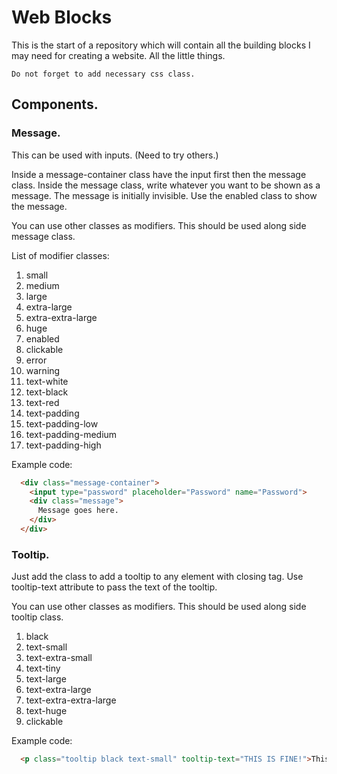# Web Blocks
This is the start of a repository which will contain all the building blocks I may need for creating a website. All the little things.

`Do not forget to add necessary css class.`

## Components.

### Message.
This can be used with inputs. (Need to try others.)

Inside a message-container class have the input first then the message class. Inside the message class, write whatever you want to be shown as a message. The message is initially invisible. Use the enabled class to show the message.

You can use other classes as modifiers. This should be used along side message class.

List of modifier classes:
1. small
2. medium
3. large
4. extra-large
5. extra-extra-large
6. huge
7. enabled
8. clickable
9. error
10. warning
11. text-white
12. text-black
13. text-red
14. text-padding
15. text-padding-low
16. text-padding-medium
17. text-padding-high

Example code:
```html
  <div class="message-container">
    <input type="password" placeholder="Password" name="Password">
    <div class="message">
      Message goes here.
    </div>
  </div>
```
### Tooltip.
Just add the class to add a tooltip to any element with closing tag. Use tooltip-text attribute to pass the text of the tooltip.

You can use other classes as modifiers. This should be used along side tooltip class.

1. black
2. text-small
3. text-extra-small
4. text-tiny
5. text-large
6. text-extra-large
7. text-extra-extra-large
8. text-huge
9. clickable

Example code:
```html
  <p class="tooltip black text-small" tooltip-text="THIS IS FINE!">This is a paragraph.</p>
```
